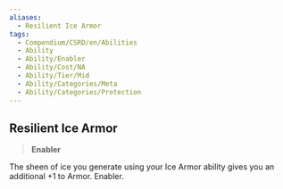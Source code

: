 ```yaml
---
aliases:
  - Resilient Ice Armor
tags:
  - Compendium/CSRD/en/Abilities
  - Ability
  - Ability/Enabler
  - Ability/Cost/NA
  - Ability/Tier/Mid
  - Ability/Categories/Meta
  - Ability/Categories/Protection
---
```

  
    
## Resilient Ice Armor    
>**Enabler**  
    
The sheen of ice you generate using your Ice Armor ability gives you an additional +1 to Armor. Enabler.